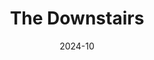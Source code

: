 ---
title: "The Downstairs"
date: 2024-10
roles: ["Videographer"]
outboundLink: "https://www.thedownstairs.band/"
thumbnail: "../../assets/img/work/thumb/the-downstairs.jpg"
---